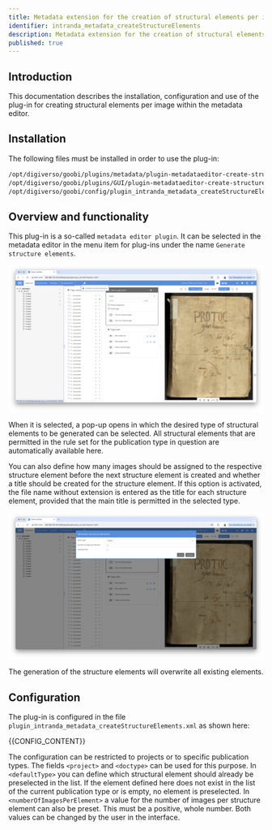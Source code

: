 ```yaml
---
title: Metadata extension for the creation of structural elements per image
identifier: intranda_metadata_createStructureElements
description: Metadata extension for the creation of structural elements per image
published: true
---
```


## Introduction
This documentation describes the installation, configuration and use of the plug-in for creating structural elements per image within the metadata editor.

## Installation
The following files must be installed in order to use the plug-in:

```bash
/opt/digiverso/goobi/plugins/metadata/plugin-metadataeditor-create-structure-elements-base.jar
/opt/digiverso/goobi/plugins/GUI/plugin-metadataeditor-create-structure-elements-gui.jar
/opt/digiverso/goobi/config/plugin_intranda_metadata_createStructureElements.xml
```


## Overview and functionality

This plug-in is a so-called `metadata editor plugin`. It can be selected in the metadata editor in the menu item for plug-ins under the name `Generate structure elements`.

![Open the plugin](screen_open_en.png)

When it is selected, a pop-up opens in which the desired type of structural elements to be generated can be selected. All structural elements that are permitted in the rule set for the publication type in question are automatically available here.

You can also define how many images should be assigned to the respective structure element before the next structure element is created and whether a title should be created for the structure element. If this option is activated, the file name without extension is entered as the title for each structure element, provided that the main title is permitted in the selected type.

![Popup](screen_popup_en.png)

The generation of the structure elements will overwrite all existing elements.

## Configuration
The plug-in is configured in the file `plugin_intranda_metadata_createStructureElements.xml` as shown here:

{{CONFIG_CONTENT}}

The configuration can be restricted to projects or to specific publication types. The fields `<project>` and `<doctype>` can be used for this purpose. In `<defaultType>` you can define which structural element should already be preselected in the list. If the element defined here does not exist in the list of the current publication type or is empty, no element is preselected.
In `<numberOfImagesPerElement>` a value for the number of images per structure element can also be preset. This must be a positive, whole number. Both values can be changed by the user in the interface.